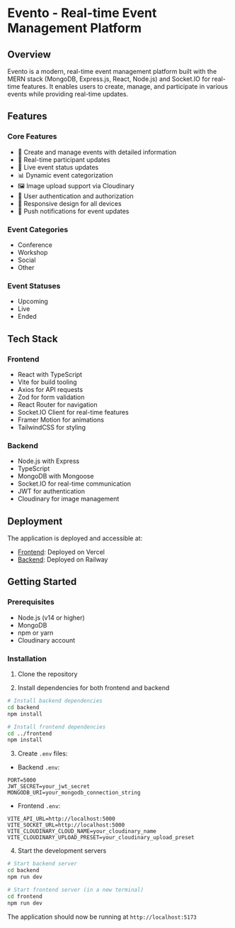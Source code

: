 ﻿# Evento - Real-time Event Management Platform

## Overview

Evento is a modern, real-time event management platform built with the MERN stack (MongoDB, Express.js, React, Node.js) and Socket.IO for real-time features. It enables users to create, manage, and participate in various events while providing real-time updates.

## Features

### Core Features

- 🎫 Create and manage events with detailed information
- 👥 Real-time participant updates
- 🔄 Live event status updates
- 📊 Dynamic event categorization
- 🖼️ Image upload support via Cloudinary
- 🔐 User authentication and authorization
- 📱 Responsive design for all devices
- 🔔 Push notifications for event updates
  <!-- - 📍 Location-based event discovery -->
  <!-- - 💬 Real-time chat for event participants -->
  <!-- - 📅 Calendar integration -->
  <!-- - 🎨 Customizable event pages -->

### Event Categories

- Conference
- Workshop
- Social
- Other
<!-- - Webinar
- Meetup
- Concert
- Exhibition
- Sports -->

### Event Statuses

- Upcoming
- Live
- Ended
  <!-- - Cancelled -->
  <!-- - Postponed -->

## Tech Stack

### Frontend

- React with TypeScript
- Vite for build tooling
- Axios for API requests
- Zod for form validation
- React Router for navigation
- Socket.IO Client for real-time features
- Framer Motion for animations
- TailwindCSS for styling

### Backend

- Node.js with Express
- TypeScript
- MongoDB with Mongoose
- Socket.IO for real-time communication
- JWT for authentication
- Cloudinary for image management

## Deployment

The application is deployed and accessible at:

- [Frontend](https://evento-olive.vercel.app/): Deployed on Vercel
- [Backend](https://evento-serve.up.railway.app/): Deployed on Railway

## Getting Started

### Prerequisites

- Node.js (v14 or higher)
- MongoDB
- npm or yarn
- Cloudinary account

### Installation

1. Clone the repository

2. Install dependencies for both frontend and backend

```bash
# Install backend dependencies
cd backend
npm install

# Install frontend dependencies
cd ../frontend
npm install
```

3. Create `.env` files:

- Backend `.env`:

```env
PORT=5000
JWT_SECRET=your_jwt_secret
MONGODB_URI=your_mongodb_connection_string
```

- Frontend `.env`:

```env
VITE_API_URL=http://localhost:5000
VITE_SOCKET_URL=http://localhost:5000
VITE_CLOUDINARY_CLOUD_NAME=your_cloudinary_name
VITE_CLOUDINARY_UPLOAD_PRESET=your_cloudinary_upload_preset
```

4. Start the development servers

```bash
# Start backend server
cd backend
npm run dev

# Start frontend server (in a new terminal)
cd frontend
npm run dev
```

The application should now be running at `http://localhost:5173`
